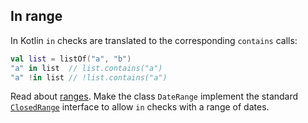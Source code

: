 ## In range

In Kotlin `in` checks are translated to the corresponding `contains` calls:

```kotlin
val list = listOf("a", "b")
"a" in list  // list.contains("a")
"a" !in list // !list.contains("a")
```

Read about [ranges](http://kotlinlang.org/docs/reference/ranges.html).
Make the class `DateRange` implement the standard
[`ClosedRange`](https://kotlinlang.org/api/latest/jvm/stdlib/kotlin/-closed-range/index.html)
interface to allow `in` checks with a range of dates.